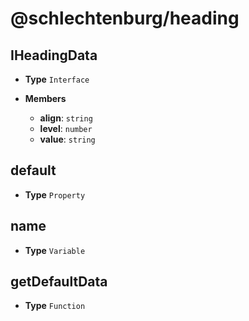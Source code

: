 # @schlechtenburg/heading

## IHeadingData



- **Type** `Interface`


- **Members**
   - **align**: `string`
   - **level**: `number`
   - **value**: `string`


## default



- **Type** `Property`



## name



- **Type** `Variable`



## getDefaultData



- **Type** `Function`
